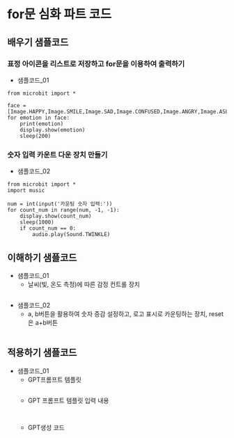 # for문 심화 파트 코드
## 배우기 샘플코드
### 표정 아이콘을 리스트로 저장하고 for문을 이용하여 출력하기
* 샘플코드_01
```
from microbit import *

face = [Image.HAPPY,Image.SMILE,Image.SAD,Image.CONFUSED,Image.ANGRY,Image.ASLEEP,Image.SURPRISED]
for emotion in face:
    print(emotion)
    display.show(emotion)
    sleep(200)

```
### 숫자 입력 카운트 다운 장치 만들기
* 샘플코드_02
```
from microbit import *
import music

num = int(input('카운팅 숫자 입력:'))
for count_num in range(num, -1, -1):
    display.show(count_num)
    sleep(1000)
    if count_num == 0:
        audio.play(Sound.TWINKLE)
```


## 이해하기 샘플코드
* 샘플코드_01
  - 날씨(빛, 온도 측정)에 따른 감정 컨트롤 장치
```
```

* 샘플코드_02
  - a, b버튼을 활용하여 숫자 증감 설정하고, 로고 표시로 카운팅하는 장치, reset은 a+b버튼
```
```


## 적용하기 샘플코드
* 샘플코드_01
  - GPT프롬프트 템플릿
    ```
  
    ```
  - GPT 프롬프트 템플릿 입력 내용
    ```
   
    ```
  - GPT생성 코드
    ```
   
    ```
